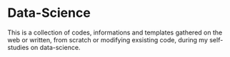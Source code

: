 # Data-Science
This is a collection of codes, informations and templates gathered on the web or written, from scratch or modifying exsisting code, during my self-studies on data-science.
